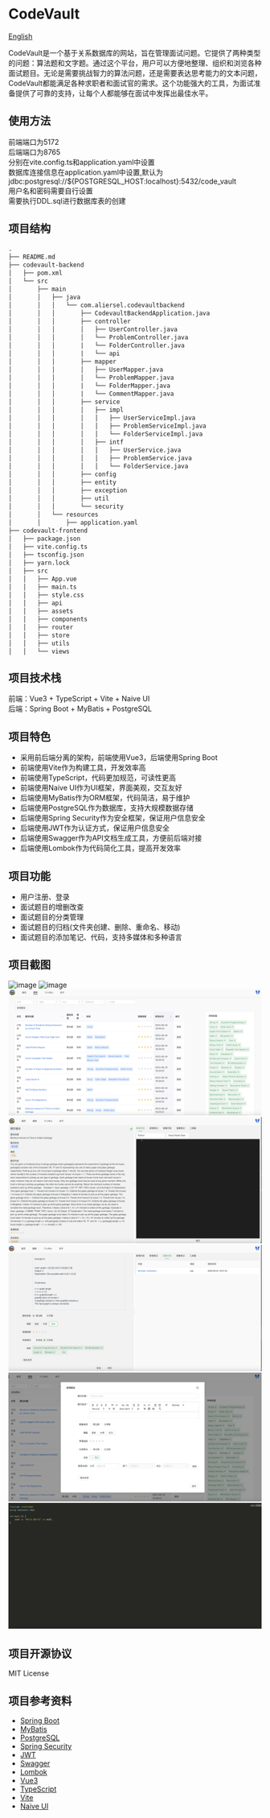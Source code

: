 # CodeVault
[English](README.md)

CodeVault是一个基于关系数据库的网站，旨在管理面试问题。它提供了两种类型的问题：算法题和文字题。通过这个平台，用户可以方便地整理、组织和浏览各种面试题目。无论是需要挑战智力的算法问题，还是需要表达思考能力的文本问题，CodeVault都能满足各种求职者和面试官的需求。这个功能强大的工具，为面试准备提供了可靠的支持，让每个人都能够在面试中发挥出最佳水平。

## 使用方法
前端端口为5172  
后端端口为8765  
分别在vite.config.ts和application.yaml中设置  
数据库连接信息在application.yaml中设置,默认为
jdbc:postgresql://${POSTGRESQL_HOST:localhost}:5432/code_vault  
用户名和密码需要自行设置  
需要执行DDL.sql进行数据库表的创建  

## 项目结构
```
.
├── README.md
├── codevault-backend
│   ├── pom.xml
│   └── src
│       ├── main
│       │   ├── java
│       │   │   └── com.aliersel.codevaultbackend
│       │   │       ├── CodevaultBackendApplication.java
│       │   │       ├── controller
│       │   │       │   ├── UserController.java
│       │   │       │   └── ProblemController.java
│       │   │       |   └── FolderController.java
│       │   │       |   └── api
│       │   │       ├── mapper
│       │   │       │   ├── UserMapper.java
│       │   │       │   └── ProblemMapper.java
│       │   │       |   └── FolderMapper.java
│       │   │       |   └── CommentMapper.java
│       │   │       ├── service
│       │   │       │   ├── impl
│       │   │       │   │   ├── UserServiceImpl.java
│       │   │       │   │   ├── ProblemServiceImpl.java
│       │   │       │   │   └── FolderServiceImpl.java
│       │   │       │   ├── intf
│       │   │       │   │   ├── UserService.java
│       │   │       │   │   ├── ProblemService.java
│       │   │       │   │   └── FolderService.java
│       │   │       ├── config
│       │   │       ├── entity
│       │   │       ├── exception
│       │   │       ├── util
│       │   │       └── security
│       │   └── resources
│       │       ├── application.yaml
├── codevault-frontend
│   ├── package.json
│   ├── vite.config.ts
│   ├── tsconfig.json
│   ├── yarn.lock
│   ├── src
│   │   ├── App.vue
│   │   ├── main.ts
│   │   ├── style.css
│   │   ├── api
│   │   ├── assets
│   │   ├── components
│   │   ├── router
│   │   ├── store
│   │   ├── utils
│   │   └── views

```

## 项目技术栈
前端：Vue3 + TypeScript + Vite + Naive UI  
后端：Spring Boot + MyBatis + PostgreSQL

## 项目特色
- 采用前后端分离的架构，前端使用Vue3，后端使用Spring Boot
- 前端使用Vite作为构建工具，开发效率高
- 前端使用TypeScript，代码更加规范，可读性更高
- 前端使用Naive UI作为UI框架，界面美观，交互友好
- 后端使用MyBatis作为ORM框架，代码简洁，易于维护
- 后端使用PostgreSQL作为数据库，支持大规模数据存储
- 后端使用Spring Security作为安全框架，保证用户信息安全
- 后端使用JWT作为认证方式，保证用户信息安全
- 后端使用Swagger作为API文档生成工具，方便前后端对接
- 后端使用Lombok作为代码简化工具，提高开发效率

## 项目功能
- 用户注册、登录
- 面试题目的增删改查
- 面试题目的分类管理
- 面试题目的归档(文件夹创建、删除、重命名、移动)
- 面试题目的添加笔记、代码，支持多媒体和多种语言

## 项目截图
![image](./screenshots/login.png)
![image](./screenshots/register.png)
![image](./screenshots/problemset.png)
![image](./screenshots/problem-details.png)
![image](./screenshots/problem-edit.png)
![image](./screenshots/problem-add.png)
![image](./screenshots/code-display.png)

## 项目开源协议
MIT License

## 项目参考资料
- [Spring Boot](https://spring.io/projects/spring-boot)
- [MyBatis](https://mybatis.org/mybatis-3/)
- [PostgreSQL](https://www.postgresql.org/)
- [Spring Security](https://spring.io/projects/spring-security)
- [JWT](https://jwt.io/)
- [Swagger](https://swagger.io/)
- [Lombok](https://projectlombok.org/)
- [Vue3](https://v3.vuejs.org/)
- [TypeScript](https://www.typescriptlang.org/)
- [Vite](https://vitejs.dev/)
- [Naive UI](https://www.naiveui.com/)
